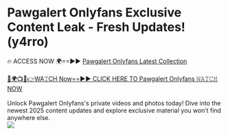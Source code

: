 # Pawgalert Onlyfans Exclusive Content Leak - Fresh Updates! (y4rro)

🔥 ACCESS NOW 🌍==►► <a href="https://tinyurl.com/kvy9nzfs" rel="nofollow">Pawgalert Onlyfans Latest Collection</a>
<br><br>
[🔴🌍📺📱👉WA𝚃CH Now==►► CLICK HERE TO Pawgalert Onlyfans 𝚆𝙰𝚃𝙲𝙷 NOW](https://tinyurl.com/kvy9nzfs)
<br><br>
Unlock Pawgalert Onlyfans's private videos and photos today! Dive into the newest 2025 content updates and explore exclusive material you won’t find anywhere else.
<br>
<a href="https://tinyurl.com/kvy9nzfs" rel="nofollow" data-target="animated-image.originalLink"><img src="https://camo.githubusercontent.com/8a4f000d20f83aca3bf7ec5f350d767afa0574a8a352519fd8cfa583a6f93a33/68747470733a2f2f692e696d6775722e636f6d2f644a486b345a712e676966" data-canonical-src="https://i.imgur.com/dJHk4Zq.gif" style="max-width: 100%; display: inline-block;" data-target="animated-image.originalImage"></a>
<br>
